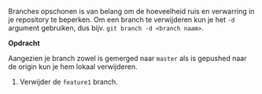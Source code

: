 Branches opschonen is van belang om de hoeveelheid ruis en verwarring in je repository te beperken. Om een branch te verwijderen kun je het `-d` argument gebruiken, dus bijv. `git branch -d <branch naam>`.

**Opdracht**

Aangezien je branch zowel is gemerged naar `master` als is gepushed naar de origin kun je hem lokaal verwijderen.

1) Verwijder de `feature1` branch. 
